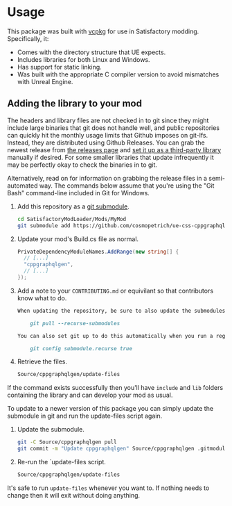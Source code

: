 # Usage 

This package was built with [vcpkg](https://github.com/microsoft/vcpkg) for use in Satisfactory modding. Specifically, it:

- Comes with the directory structure that UE expects.
- Includes libraries for both Linux and Windows.
- Has support for static linking.
- Was built with the appropriate C compiler version to avoid mismatches with Unreal Engine.

## Adding the library to your mod

The headers and library files are not checked in to git since they might include large binaries that git does not handle well,
and public repositories can quickly hit the monthly usage limits that Github imposes on git-lfs.
Instead, they are distributed using Github Releases. You can grab the newest release from
[the releases page](https://github.com/cosmopetrich/ue-css-cppgraphqlgen/releases) and
[set it up as a third-party library](https://docs.ficsit.app/satisfactory-modding/latest/Development/Cpp/thirdparty.html)
manually if desired. For some smaller libraries that update infrequently it may be perfectly okay to check the binaries in to git.

Alternatively, read on for information on grabbing the release files in a semi-automated way.
The commands below assume that you're using the "Git Bash" command-line included in Git for Windows.

1. Add this repository as a [git submodule](https://git-scm.com/book/en/v2/Git-Tools-Submodules).

   ```bash
   cd SatisfactoryModLoader/Mods/MyMod
   git submodule add https://github.com/cosmopetrich/ue-css-cppgraphqlgen Source/cppgraphqlgen
   ```

2. Update your mod's Build.cs file as normal.

   ```cs
   PrivateDependencyModuleNames.AddRange(new string[] {
     // [...]
     "cppgraphqlgen",
     // [...]
   });
   ```

3. Add a note to your `CONTRIBUTING.md` or equivilant so that contributors know what to do.

   ```markdown
   When updating the repository, be sure to also update the submodules.

       git pull --recurse-submodules

   You can also set git up to do this automatically when you run a regular `git pull`.

       git config submodule.recurse true
   ```

3. Retrieve the files.

   ```bash
   Source/cppgraphqlgen/update-files
   ```

If the command exists successfully then you'll have `include` and `lib` folders containing the library and can develop your mod as usual.

To update to a newer version of this package you can simply update the submodule in git and run the update-files script again.

1. Update the submodule.

   ```bash
   git -C Source/cppgraphqlgen pull
   git commit -m "Update cppgraphqlgen" Source/cppgraphqlgen .gitmodules
   ```

2. Re-run the `update-files script.


   ```bash
   Source/cppgraphqlgen/update-files
   ```

It's safe to run `update-files` whenever you want to. If nothing needs to change then it will exit without doing anything. 
